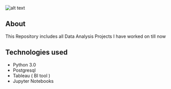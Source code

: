 ![alt text](https://images.unsplash.com/photo-1551288049-bebda4e38f71?ixlib=rb-1.2.1&ixid=MnwxMjA3fDB8MHxwaG90by1wYWdlfHx8fGVufDB8fHx8&auto=format&fit=crop&w=1170&q=80)

## About
This Repository includes all Data Analysis Projects I have worked on till now

## Technologies used
* Python 3.0
* Postgresql
* Tableau ( BI tool )
* Jupyter Notebooks
